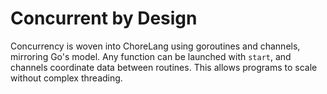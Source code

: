 # Concurrent by Design

Concurrency is woven into ChoreLang using goroutines and channels, mirroring
Go's model. Any function can be launched with `start`, and channels coordinate
data between routines. This allows programs to scale without complex threading.
